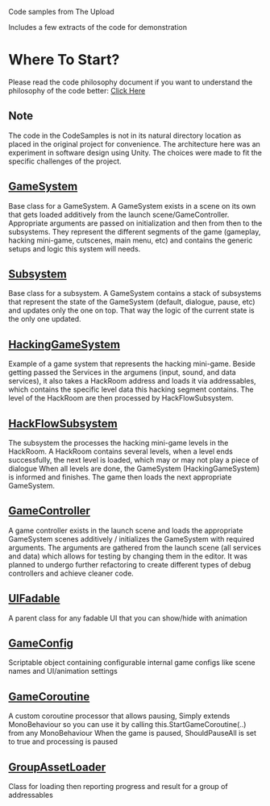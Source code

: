 Code samples from The Upload

Includes a few extracts of the code for demonstration

# Where To Start?
Please read the code philosophy document if you want to understand the philosophy of the code better: [Click Here](https://docs.google.com/document/d/1fct1Ug9rISiyJreD6xXWBfIUV2DGquHOvk1N3vM2MH8/edit?usp=sharing)

## Note
The code in the CodeSamples is not in its natural directory location as placed in the original project for convenience.
The architecture here was an experiment in software design using Unity. The choices were made to fit the specific challenges of the project. 

## [GameSystem](https://github.com/modyari/the-upload-samples/blob/main/CodeSamples/GameSystem.cs)
Base class for a GameSystem. A GameSystem exists in a scene on its own that gets loaded additively from the launch scene/GameController. Appropriate arguments are passed on initialization and then from then to the subsystems.
They represent the different segments of the game (gameplay, hacking mini-game, cutscenes, main menu, etc) and contains the generic setups and logic this system will needs.

## [Subsystem](https://github.com/modyari/the-upload-samples/blob/main/CodeSamples/Subsystem.cs)
Base class for a subsystem. A GameSystem contains a stack of subsystems that represent the state of the GameSystem (default, dialogue, pause, etc) and updates only the one on top. That way the logic of the current state is the only one updated.

## [HackingGameSystem](https://github.com/modyari/the-upload-samples/blob/main/CodeSamples/HackingGameSystem.cs)
Example of a game system that represents the hacking mini-game. Beside getting passed the Services in the argumens (input, sound, and data services), it also takes a HackRoom address and loads it via addressables, which contains the specific level data this hacking segment contains.
The level of the HackRoom are then processed by HackFlowSubsystem.  

## [HackFlowSubsystem](https://github.com/modyari/the-upload-samples/blob/main/CodeSamples/HackFlowSubsystem.cs)
The subsystem the processes the hacking mini-game levels in the HackRoom.
A HackRoom contains several levels, when a level ends successfully, the next level is loaded, which may or may not play a piece of dialogue
When all levels are done, the GameSystem (HackingGameSystem) is informed and finishes. The game then loads the next appropriate GameSystem. 

## [GameController](https://github.com/modyari/the-upload-samples/blob/main/CodeSamples/GameController.cs)
A game controller exists in the launch scene and loads the appropriate GameSystem scenes additively / initializes the GameSystem with required arguments.
The arguments are gathered from the launch scene (all services and data) which allows for testing by changing them in the editor. 
It was planned to undergo further refactoring to create different types of debug controllers and achieve cleaner code.
 
## [UIFadable](https://github.com/modyari/the-upload-samples/blob/main/CodeSamples/UIFadable.cs)
A parent class for any fadable UI that you can show/hide with animation

## [GameConfig](https://github.com/modyari/the-upload-samples/blob/main/CodeSamples/GameConfig.cs)
Scriptable object containing configurable internal game configs like scene names and UI/animation settings

## [GameCoroutine](https://github.com/modyari/the-upload-samples/blob/main/CodeSamples/GameCoroutine.cs)
A custom coroutine processor that allows pausing, 
Simply extends MonoBehaviour so you can use it by calling this.StartGameCoroutine(..) from any MonoBehaviour
When the game is paused, ShouldPauseAll is set to true and processing is paused

## [GroupAssetLoader](https://github.com/modyari/the-upload-samples/blob/main/CodeSamples/GroupAssetLoader.cs)
Class for loading then reporting progress and result for a group of addressables 
